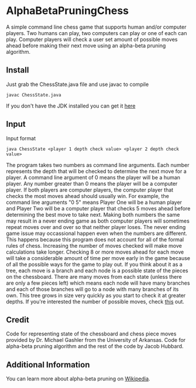# AlphaBetaPruningChess

A simple command line chess game that supports human and/or computer players. 
Two humans can play, two computers can play or one of each can play.
Computer players will check a user set amount of possible moves ahead
before making their next move using an alpha-beta pruning algorithm.

## Install

Just grab the ChessState.java file and use javac to compile
```
javac ChessState.java
```
If you don't have the JDK installed you can get it [here](http://www.oracle.com/technetwork/java/javase/downloads/index.html)

## Input
Input format
```
java ChessState <player 1 depth check value> <player 2 depth check value>
```
The program takes two numbers as command line arguments.
Each number represents the depth that will be checked to determine the next move for a player.
A command line argument of 0 means the player will be a human player.
Any number greater than 0 means the player will be a computer player.
If both players are computer players, the computer player that checks the most moves ahead should
usually win. For example, the command line arguments "0 5" means Player One will be a human player and
Player Two will be a computer player that checks 5 moves ahead before determining
the best move to take next.
Making both numbers the same may result in a never ending game as both
computer players will sometimes repeat moves over and over so that neither player loses.
The never ending game issue may occassional happen even when the numbers are different.
This happens because this program does not account for all of the formal rules of chess.
Increasing the number of moves checked will make move calculations take longer. Checking 8 or more 
moves ahead for each move will take a considerable amount of time per move early in the game because
of all the possible ways for the game to play out. If you think about it as a tree, each move is a branch
and each node is a possible state of the pieces on the chessboard. There are many moves from each state (unless there are
only a few pieces left) which means each node will have many branches and each of those branches will go to a node with many branches
of its own. This tree grows in size very quickly as you start to check it at greater depths. If you're interested the number of possible moves, check [this](https://www.chess.com/chessopedia/view/mathematics-and-chess)
out.

## Credit
Code for representing state of the chessboard and chess piece moves
provided by Dr. Michael Gashler from the University of Arkansas.
Code for alpha-beta pruning algorithm and the rest of the code by Jacob Hubbard.

## Additional Information

You can learn more about alpha-beta pruning on [Wikipedia](https://en.wikipedia.org/wiki/Alpha–beta_pruning).<br />
